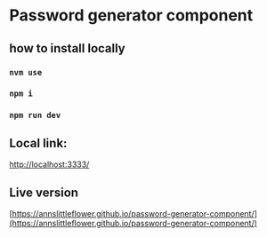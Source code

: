 # Password generator component

## how to install locally

### `nvm use`

### `npm i`

### `npm run dev`

## Local link:

[http://localhost:3333/](http://localhost:3333/)

## Live version

[https://annslittleflower.github.io/password-generator-component/](https://annslittleflower.github.io/password-generator-component/)
